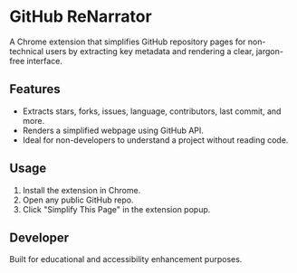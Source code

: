 # GitHub ReNarrator

A Chrome extension that simplifies GitHub repository pages for non-technical users by extracting key metadata and rendering a clear, jargon-free interface.

## Features

- Extracts stars, forks, issues, language, contributors, last commit, and more.
- Renders a simplified webpage using GitHub API.
- Ideal for non-developers to understand a project without reading code.

## Usage

1. Install the extension in Chrome.
2. Open any public GitHub repo.
3. Click "Simplify This Page" in the extension popup.

## Developer

Built for educational and accessibility enhancement purposes.
